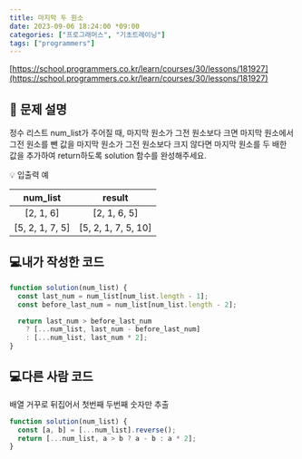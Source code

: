 ```yaml
---
title: 마지막 두 원소
date: 2023-09-06 18:24:00 *09:00
categories: ["프로그래머스", "기초트레이닝"]
tags: ["programmers"]
---
```


[https://school.programmers.co.kr/learn/courses/30/lessons/181927](https://school.programmers.co.kr/learn/courses/30/lessons/181927)

## 📔 문제 설명

정수 리스트 num_list가 주어질 때, 마지막 원소가 그전 원소보다 크면 마지막 원소에서 그전 원소를 뺀 값을 마지막 원소가 그전 원소보다 크지 않다면 마지막 원소를 두 배한 값을 추가하여 return하도록 solution 함수를 완성해주세요.

💡 입출력 예

|    num_list     |       result        |
| :-------------: | :-----------------: |
|    [2, 1, 6]    |    [2, 1, 6, 5]     |
| [5, 2, 1, 7, 5] | [5, 2, 1, 7, 5, 10] |

## 💻내가 작성한 코드

```js
function solution(num_list) {
  const last_num = num_list[num_list.length - 1];
  const before_last_num = num_list[num_list.length - 2];

  return last_num > before_last_num
    ? [...num_list, last_num - before_last_num]
    : [...num_list, last_num * 2];
}
```

## 💻다른 사람 코드

배열 거꾸로 뒤집어서 첫번째 두번째 숫자만 추출

```js
function solution(num_list) {
  const [a, b] = [...num_list].reverse();
  return [...num_list, a > b ? a - b : a * 2];
}
```
